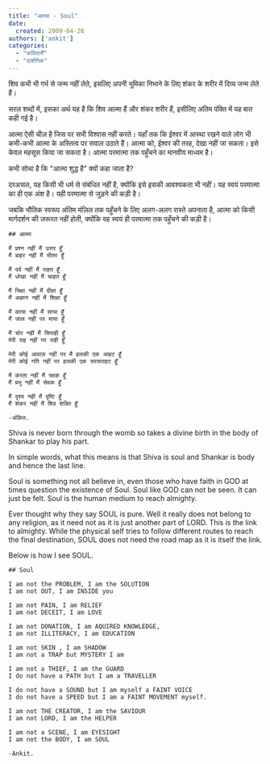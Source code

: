 ```yaml
---
title: "आत्मा - Soul"
date: 
  created: 2009-04-26
authors: ['ankit']
categories: 
  - "कवितायेँ"
  - "दार्शनिक"
---
```


शिव कभी भी गर्भ से जन्म नहीं लेते, इसलिए अपनी भूमिका निभाने के लिए शंकर के शरीर में दिव्य जन्म लेते हैं।

सरल शब्दों में, इसका अर्थ यह है कि शिव आत्मा हैं और शंकर शरीर हैं, इसीलिए अंतिम पंक्ति में यह बात कही गई है।

आत्मा ऐसी चीज़ है जिस पर सभी विश्वास नहीं करते। यहाँ तक कि ईश्वर में आस्था रखने वाले लोग भी कभी-कभी आत्मा के अस्तित्व पर सवाल उठाते हैं। आत्मा को, ईश्वर की तरह, देखा नहीं जा सकता। इसे केवल महसूस किया जा सकता है। आत्मा परमात्मा तक पहुँचने का मानवीय माध्यम है।

कभी सोचा है कि "आत्मा शुद्ध है" क्यों कहा जाता है? 

दरअसल, यह किसी भी धर्म से संबंधित नहीं है, क्योंकि इसे इसकी आवश्यकता भी नहीं। यह स्वयं परमात्मा का ही एक अंश है। यही परमात्मा से जुड़ने की कड़ी है। 

जबकि भौतिक स्वरूप अंतिम मंज़िल तक पहुँचने के लिए अलग-अलग रास्ते अपनाता है, आत्मा को किसी मार्गदर्शन की ज़रूरत नहीं होती, क्योंकि वह स्वयं ही परमात्मा तक पहुँचने की कड़ी है।

```poem
## आत्मा  
  
मैं प्रश्न नहीं मैं उत्तर हूँ  
मैं बाहर नहीं मैं भीतर हूँ  
  
मैं दर्द नहीं मैं राहत हूँ  
मैं धोखा नहीं मैं चाहत हूँ  
  
मैं भिक्षा नहीं मैं दीक्षा हूँ  
मैं अज्ञान नहीं मैं शिक्षा हूँ  
  
मैं काया नहीं मैं साया हूँ  
मैं जाल नहीं पर माया हूँ  
  
मैं चोर नहीं मैं सिपाही हूँ  
मेरी राह नहीं पर राही हूँ  
  
मेरी कोई आवाज़ नहीं पर मैं हलकी एक आहट हूँ  
मेरी कोई गति नहीं पर हलकी एक सरसराहट हूँ  
  
मैं करता नहीं मैं रक्षक हूँ  
मैं प्रभु नहीं मैं सेवक हूँ  
  
मैं दृश्य नहीं मैं दृष्टि हूँ  
मैं शंकर नहीं मैं शिव शक्ति हूँ  
  
-अंकित.  
```

Shiva is never born through the womb so takes a divine birth in the body of Shankar to play his part.  
  
In simple words, what this means is that Shiva is soul and Shankar is body and hence the last line.  
  
Soul is something not all believe in, even those who have faith in GOD at times question the existence of Soul. Soul like GOD can not be seen. It can just be felt. Soul is the human medium to reach almighty.  
  
Ever thought why they say SOUL is pure. Well it really does not belong to any religion, as it need not as it is just another part of LORD. This is the link to almighty. While the physical self tries to follow different routes to reach the final destination, SOUL does not need the road map as it is itself the link.  
  
Below is how I see SOUL.  
  
```poem 
## Soul  
  
I am not the PROBLEM, I am the SOLUTION  
I am not OUT, I am INSIDE you  
  
I am not PAIN, I am RELIEF  
I am not DECEIT, I am LOVE  
  
I am not DONATION, I am AQUIRED KNOWLEDGE,  
I am not ILLITERACY, I am EDUCATION  
  
I am not SKIN , I am SHADOW  
I am not a TRAP but MYSTERY I am  
  
I am not a THIEF, I am the GUARD  
I do not have a PATH but I am a TRAVELLER  
  
I do not have a SOUND but I am myself a FAINT VOICE  
I do not have a SPEED but I am a FAINT MOVEMENT myself.  
  
I am not THE CREATOR, I am the SAVIOUR  
I am not LORD, I am the HELPER  
  
I am not a SCENE, I am EYESIGHT  
I am not the BODY, I am SOUL  
  
-Ankit.
```